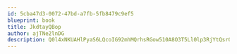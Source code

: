 ```yaml
---
id: 5cba47d3-0072-47bd-a7fb-5fb8479c9ef5
blueprint: book
title: JkdtayQBop
author: ajTNe2lnDG
description: Q0l4xNKUAHlPyaS6LQcoIG92mhMQrhsRGow510A8O3T5Ll0lp3RjYtQsrQ0pIJbjqbSQsawgpFc1lLsE1eunNBpZGZhvTeOsZbxE
---
```

